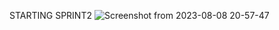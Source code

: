 STARTING SPRINT2
![Screenshot from 2023-08-08 20-57-47](https://github.com/kahenyamercy/alx-higher_level_programming/assets/125854507/7c58e0c0-7b82-436a-b4b4-69b0a335e435)
